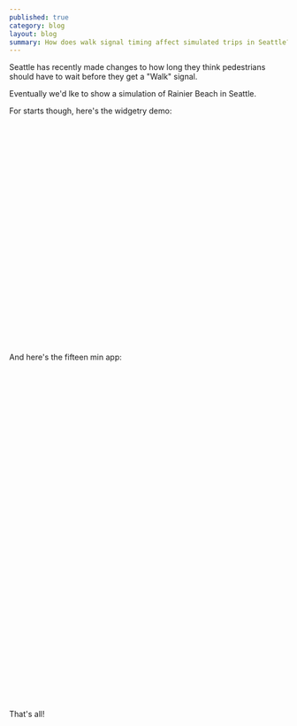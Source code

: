 ```yaml
---
published: true
category: blog
layout: blog
summary: How does walk signal timing affect simulated trips in Seattle?
---
```


Seattle has recently made changes to how long they think pedestrians should
have to wait before they get a "Walk" signal.

Eventually we'd lke to show a simulation of Rainier Beach in Seattle.

For starts though, here's the widgetry demo:
<div id="widgetry-demo-root">
</div>

And here's the fifteen min app:
<div id="fifteen-min-root">
</div>

<style type="text/css"> 
#widgetry-demo-root {
  height: 400px;
}

#fifteen-min-root {
  height: 600px;
}
</style>

<script type="module">
  // import { WidgetryDemo } from "/js/street_sim/widgetry_demo_app/widgetry_demo_app.js";
  // let widgetryDemoApp = new WidgetryDemo("widgetry-demo-root");

  import { FifteenMinute } from "/js/street_sim/fifteen_min_app/fifteen_min_app.js";
  let fifteenMinuteApp = new FifteenMinute("fifteen-min-root");

  $(document).ready(async function() {
      // await widgetryDemoApp.loadAndStart();
      await fifteenMinuteApp.loadAndStart();
  });
</script>

That's all!

